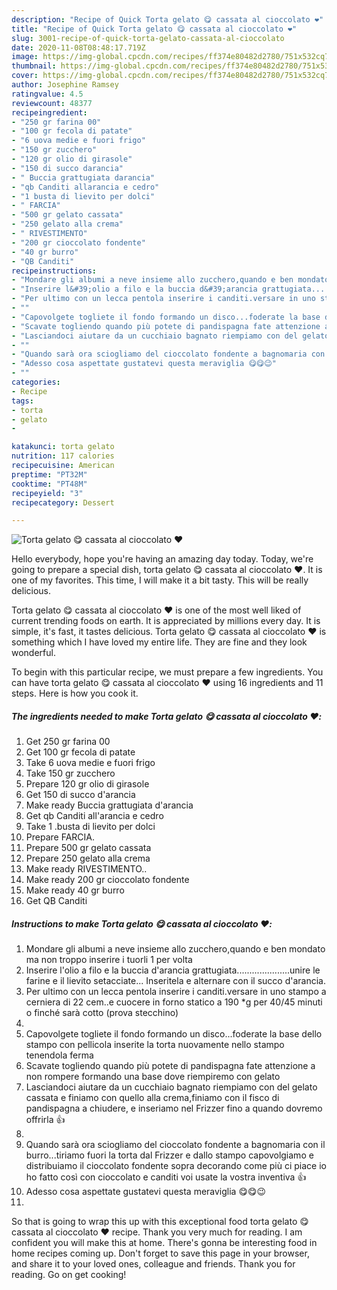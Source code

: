 ```yaml
---
description: "Recipe of Quick Torta gelato 😋 cassata al cioccolato ❤️"
title: "Recipe of Quick Torta gelato 😋 cassata al cioccolato ❤️"
slug: 3001-recipe-of-quick-torta-gelato-cassata-al-cioccolato
date: 2020-11-08T08:48:17.719Z
image: https://img-global.cpcdn.com/recipes/ff374e80482d2780/751x532cq70/torta-gelato-😋-cassata-al-cioccolato-❤️-recipe-main-photo.jpg
thumbnail: https://img-global.cpcdn.com/recipes/ff374e80482d2780/751x532cq70/torta-gelato-😋-cassata-al-cioccolato-❤️-recipe-main-photo.jpg
cover: https://img-global.cpcdn.com/recipes/ff374e80482d2780/751x532cq70/torta-gelato-😋-cassata-al-cioccolato-❤️-recipe-main-photo.jpg
author: Josephine Ramsey
ratingvalue: 4.5
reviewcount: 48377
recipeingredient:
- "250 gr farina 00"
- "100 gr fecola di patate"
- "6 uova medie e fuori frigo"
- "150 gr zucchero"
- "120 gr olio di girasole"
- "150 di succo darancia"
- " Buccia grattugiata darancia"
- "qb Canditi allarancia e cedro"
- "1 busta di lievito per dolci"
- " FARCIA"
- "500 gr gelato cassata"
- "250 gelato alla crema"
- " RIVESTIMENTO"
- "200 gr cioccolato fondente"
- "40 gr burro"
- "QB Canditi"
recipeinstructions:
- "Mondare gli albumi a neve insieme allo zucchero,quando e ben mondato ma non troppo inserire i tuorli 1 per volta"
- "Inserire l&#39;olio a filo e la buccia d&#39;arancia grattugiata.....................unire le farine e il lievito setacciate... Inseritela e alternare con il succo d&#39;arancia."
- "Per ultimo con un lecca pentola inserire i canditi.versare in uno stampo a cerniera di 22 cem..e cuocere in forno statico a 190 *g per 40/45 minuti o finché sarà cotto (prova stecchino)"
- ""
- "Capovolgete togliete il fondo formando un disco...foderate la base dello stampo con pellicola inserite la torta nuovamente nello stampo tenendola ferma"
- "Scavate togliendo quando più potete di pandispagna fate attenzione a non rompere formando una base dove riempiremo con gelato"
- "Lasciandoci aiutare da un cucchiaio bagnato riempiamo con del gelato cassata e finiamo con quello alla crema,finiamo con il fisco di pandispagna a chiudere, e inseriamo nel Frizzer fino a quando dovremo offrirla 👍"
- ""
- "Quando sarà ora sciogliamo del cioccolato fondente a bagnomaria con il burro...tiriamo fuori la torta dal Frizzer e dallo stampo capovolgiamo e distribuiamo il cioccolato fondente sopra decorando come più ci piace io ho fatto così con cioccolato e canditi voi usate la vostra inventiva 👍"
- "Adesso cosa aspettate gustatevi questa meraviglia 😋😋😉"
- ""
categories:
- Recipe
tags:
- torta
- gelato
- 

katakunci: torta gelato  
nutrition: 117 calories
recipecuisine: American
preptime: "PT32M"
cooktime: "PT48M"
recipeyield: "3"
recipecategory: Dessert

---
```



![Torta gelato 😋 cassata al cioccolato ❤️](https://img-global.cpcdn.com/recipes/ff374e80482d2780/751x532cq70/torta-gelato-😋-cassata-al-cioccolato-❤️-recipe-main-photo.jpg)

Hello everybody, hope you're having an amazing day today. Today, we're going to prepare a special dish, torta gelato 😋 cassata al cioccolato ❤️. It is one of my favorites. This time, I will make it a bit tasty. This will be really delicious.

Torta gelato 😋 cassata al cioccolato ❤️ is one of the most well liked of current trending foods on earth. It is appreciated by millions every day. It is simple, it's fast, it tastes delicious. Torta gelato 😋 cassata al cioccolato ❤️ is something which I have loved my entire life. They are fine and they look wonderful.




To begin with this particular recipe, we must prepare a few ingredients. You can have torta gelato 😋 cassata al cioccolato ❤️ using 16 ingredients and 11 steps. Here is how you cook it.

<!--inarticleads1-->

##### The ingredients needed to make Torta gelato 😋 cassata al cioccolato ❤️:

1. Get 250 gr farina 00
1. Get 100 gr fecola di patate
1. Take 6 uova medie e fuori frigo
1. Take 150 gr zucchero
1. Prepare 120 gr olio di girasole
1. Get 150 di succo d&#39;arancia
1. Make ready  Buccia grattugiata d&#39;arancia
1. Get qb Canditi all&#39;arancia e cedro
1. Take 1 .busta di lievito per dolci
1. Prepare  FARCIA.
1. Prepare 500 gr gelato cassata
1. Prepare 250 gelato alla crema
1. Make ready  RIVESTIMENTO..
1. Make ready 200 gr cioccolato fondente
1. Make ready 40 gr burro
1. Get QB Canditi




<!--inarticleads2-->

##### Instructions to make Torta gelato 😋 cassata al cioccolato ❤️:

1. Mondare gli albumi a neve insieme allo zucchero,quando e ben mondato ma non troppo inserire i tuorli 1 per volta
1. Inserire l&#39;olio a filo e la buccia d&#39;arancia grattugiata.....................unire le farine e il lievito setacciate... Inseritela e alternare con il succo d&#39;arancia.
1. Per ultimo con un lecca pentola inserire i canditi.versare in uno stampo a cerniera di 22 cem..e cuocere in forno statico a 190 *g per 40/45 minuti o finché sarà cotto (prova stecchino)
1. 
1. Capovolgete togliete il fondo formando un disco...foderate la base dello stampo con pellicola inserite la torta nuovamente nello stampo tenendola ferma
1. Scavate togliendo quando più potete di pandispagna fate attenzione a non rompere formando una base dove riempiremo con gelato
1. Lasciandoci aiutare da un cucchiaio bagnato riempiamo con del gelato cassata e finiamo con quello alla crema,finiamo con il fisco di pandispagna a chiudere, e inseriamo nel Frizzer fino a quando dovremo offrirla 👍
1. 
1. Quando sarà ora sciogliamo del cioccolato fondente a bagnomaria con il burro...tiriamo fuori la torta dal Frizzer e dallo stampo capovolgiamo e distribuiamo il cioccolato fondente sopra decorando come più ci piace io ho fatto così con cioccolato e canditi voi usate la vostra inventiva 👍
1. Adesso cosa aspettate gustatevi questa meraviglia 😋😋😉
1. 




So that is going to wrap this up with this exceptional food torta gelato 😋 cassata al cioccolato ❤️ recipe. Thank you very much for reading. I am confident you will make this at home. There's gonna be interesting food in home recipes coming up. Don't forget to save this page in your browser, and share it to your loved ones, colleague and friends. Thank you for reading. Go on get cooking!
